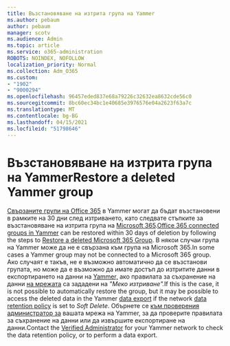 ```yaml
---
title: Възстановяване на изтрита група на Yammer
ms.author: pebaum
author: pebaum
manager: scotv
ms.audience: Admin
ms.topic: article
ms.service: o365-administration
ROBOTS: NOINDEX, NOFOLLOW
localization_priority: Normal
ms.collection: Adm_O365
ms.custom:
- "1902"
- "9000294"
ms.openlocfilehash: 96457eded837e68a79226c32632ea8632cde56c0
ms.sourcegitcommit: 8bc60ec34bc1e40685e3976576e04a2623f63a7c
ms.translationtype: MT
ms.contentlocale: bg-BG
ms.lasthandoff: 04/15/2021
ms.locfileid: "51798646"
---
```

# <a name="restore-a-deleted-yammer-group"></a><span data-ttu-id="bb82f-102">Възстановяване на изтрита група на Yammer</span><span class="sxs-lookup"><span data-stu-id="bb82f-102">Restore a deleted Yammer group</span></span>

<span data-ttu-id="bb82f-103">[Свързаните групи на Office 365](https://docs.microsoft.com/yammer/manage-yammer-groups/yammer-and-office-365-groups) в Yammer могат да бъдат възстановени в рамките на 30 дни след изтриването, като следвате стъпките за възстановяване на изтрита група на [Microsoft 365](https://docs.microsoft.com/microsoft-365/admin/create-groups/restore-deleted-group).</span><span class="sxs-lookup"><span data-stu-id="bb82f-103">[Office 365 connected groups in Yammer](https://docs.microsoft.com/yammer/manage-yammer-groups/yammer-and-office-365-groups) can be restored within 30 days of deletion by following the steps to [Restore a deleted Microsoft 365 Group](https://docs.microsoft.com/microsoft-365/admin/create-groups/restore-deleted-group).</span></span>
<span data-ttu-id="bb82f-104">В някои случаи група на Yammer може да не е свързана към група на Microsoft 365.</span><span class="sxs-lookup"><span data-stu-id="bb82f-104">In some cases a Yammer group may not be connected to a Microsoft 365 group.</span></span> <span data-ttu-id="bb82f-105">Ако случаят е такъв, не е възможно автоматично да се възстанови групата, но може да е възможно да имате достъп до изтритите данни в експортирането на данни на [Yammer,](https://docs.microsoft.com/yammer/manage-security-and-compliance/export-yammer-enterprise-data) ако правилата за съхранение на данни [на мрежата](https://docs.microsoft.com/yammer/manage-security-and-compliance/manage-data-compliance) са зададени на *"Меко изтриване".*</span><span class="sxs-lookup"><span data-stu-id="bb82f-105">If this is the case, it is not possible to automatically restore the group, but it may be possible to access the deleted data in the Yammer [data export](https://docs.microsoft.com/yammer/manage-security-and-compliance/export-yammer-enterprise-data) if the network [data retention policy](https://docs.microsoft.com/yammer/manage-security-and-compliance/manage-data-compliance) is set to *Soft Delete*.</span></span> <span data-ttu-id="bb82f-106">Обърнете се [към проверения администратор за](https://docs.microsoft.com/yammer/manage-yammer-users/manage-yammer-admins) вашата мрежа на Yammer, за да проверите правилата за съхранение на данни или да извършите експортиране на данни.</span><span class="sxs-lookup"><span data-stu-id="bb82f-106">Contact the [Verified Administrator](https://docs.microsoft.com/yammer/manage-yammer-users/manage-yammer-admins) for your Yammer network to check the data retention policy, or to perform a data export.</span></span>
